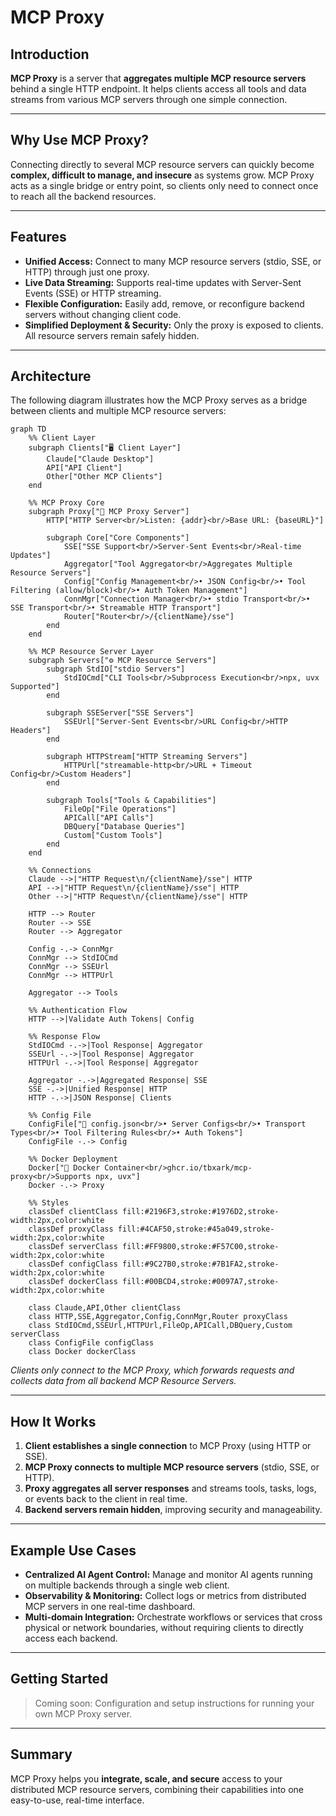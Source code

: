 # MCP Proxy

## Introduction

**MCP Proxy** is a server that **aggregates multiple MCP resource servers** behind a single HTTP endpoint. It helps clients access all tools and data streams from various MCP servers through one simple connection.

---

## Why Use MCP Proxy?

Connecting directly to several MCP resource servers can quickly become **complex, difficult to manage, and insecure** as systems grow. MCP Proxy acts as a single bridge or entry point, so clients only need to connect once to reach all the backend resources.

---

## Features

- **Unified Access:** Connect to many MCP resource servers (stdio, SSE, or HTTP) through just one proxy.
- **Live Data Streaming:** Supports real-time updates with Server-Sent Events (SSE) or HTTP streaming.
- **Flexible Configuration:** Easily add, remove, or reconfigure backend servers without changing client code.
- **Simplified Deployment & Security:** Only the proxy is exposed to clients. All resource servers remain safely hidden.

---

## Architecture

The following diagram illustrates how the MCP Proxy serves as a bridge between clients and multiple MCP resource servers:

```mermaid
graph TD
    %% Client Layer
    subgraph Clients["🖥️ Client Layer"]
        Claude["Claude Desktop"]
        API["API Client"]
        Other["Other MCP Clients"]
    end

    %% MCP Proxy Core
    subgraph Proxy["🔄 MCP Proxy Server"]
        HTTP["HTTP Server<br/>Listen: {addr}<br/>Base URL: {baseURL}"]

        subgraph Core["Core Components"]
            SSE["SSE Support<br/>Server-Sent Events<br/>Real-time Updates"]
            Aggregator["Tool Aggregator<br/>Aggregates Multiple Resource Servers"]
            Config["Config Management<br/>• JSON Config<br/>• Tool Filtering (allow/block)<br/>• Auth Token Management"]
            ConnMgr["Connection Manager<br/>• stdio Transport<br/>• SSE Transport<br/>• Streamable HTTP Transport"]
            Router["Router<br/>/{clientName}/sse"]
        end
    end

    %% MCP Resource Server Layer
    subgraph Servers["⚙️ MCP Resource Servers"]
        subgraph StdIO["stdio Servers"]
            StdIOCmd["CLI Tools<br/>Subprocess Execution<br/>npx, uvx Supported"]
        end

        subgraph SSEServer["SSE Servers"]
            SSEUrl["Server-Sent Events<br/>URL Config<br/>HTTP Headers"]
        end

        subgraph HTTPStream["HTTP Streaming Servers"]
            HTTPUrl["streamable-http<br/>URL + Timeout Config<br/>Custom Headers"]
        end

        subgraph Tools["Tools & Capabilities"]
            FileOp["File Operations"]
            APICall["API Calls"]
            DBQuery["Database Queries"]
            Custom["Custom Tools"]
        end
    end

    %% Connections
    Claude -->|"HTTP Request\n/{clientName}/sse"| HTTP
    API -->|"HTTP Request\n/{clientName}/sse"| HTTP
    Other -->|"HTTP Request\n/{clientName}/sse"| HTTP

    HTTP --> Router
    Router --> SSE
    Router --> Aggregator

    Config -.-> ConnMgr
    ConnMgr --> StdIOCmd
    ConnMgr --> SSEUrl
    ConnMgr --> HTTPUrl

    Aggregator --> Tools

    %% Authentication Flow
    HTTP -->|Validate Auth Tokens| Config

    %% Response Flow
    StdIOCmd -.->|Tool Response| Aggregator
    SSEUrl -.->|Tool Response| Aggregator
    HTTPUrl -.->|Tool Response| Aggregator

    Aggregator -.->|Aggregated Response| SSE
    SSE -.->|Unified Response| HTTP
    HTTP -.->|JSON Response| Clients

    %% Config File
    ConfigFile["📄 config.json<br/>• Server Configs<br/>• Transport Types<br/>• Tool Filtering Rules<br/>• Auth Tokens"]
    ConfigFile -.-> Config

    %% Docker Deployment
    Docker["🐳 Docker Container<br/>ghcr.io/tbxark/mcp-proxy<br/>Supports npx, uvx"]
    Docker -.-> Proxy

    %% Styles
    classDef clientClass fill:#2196F3,stroke:#1976D2,stroke-width:2px,color:white
    classDef proxyClass fill:#4CAF50,stroke:#45a049,stroke-width:2px,color:white
    classDef serverClass fill:#FF9800,stroke:#F57C00,stroke-width:2px,color:white
    classDef configClass fill:#9C27B0,stroke:#7B1FA2,stroke-width:2px,color:white
    classDef dockerClass fill:#00BCD4,stroke:#0097A7,stroke-width:2px,color:white

    class Claude,API,Other clientClass
    class HTTP,SSE,Aggregator,Config,ConnMgr,Router proxyClass
    class StdIOCmd,SSEUrl,HTTPUrl,FileOp,APICall,DBQuery,Custom serverClass
    class ConfigFile configClass
    class Docker dockerClass
```

*Clients only connect to the MCP Proxy, which forwards requests and collects data from all backend MCP Resource Servers.*

---

## How It Works

1. **Client establishes a single connection** to MCP Proxy (using HTTP or SSE).
2. **MCP Proxy connects to multiple MCP resource servers** (stdio, SSE, or HTTP).
3. **Proxy aggregates all server responses** and streams tools, tasks, logs, or events back to the client in real time.
4. **Backend servers remain hidden**, improving security and manageability.

---

## Example Use Cases

- **Centralized AI Agent Control:** Manage and monitor AI agents running on multiple backends through a single web client.
- **Observability & Monitoring:** Collect logs or metrics from distributed MCP servers in one real-time dashboard.
- **Multi-domain Integration:** Orchestrate workflows or services that cross physical or network boundaries, without requiring clients to directly access each backend.

---

## Getting Started

> Coming soon: Configuration and setup instructions for running your own MCP Proxy server.

---

## Summary

MCP Proxy helps you **integrate, scale, and secure** access to your distributed MCP resource servers, combining their capabilities into one easy-to-use, real-time interface.
